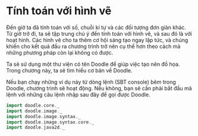 # Tính toán với hình vẽ

Đến giờ ta đã tính toán với số, chuỗi kí tự và các đối tượng đơn giản khác. Từ giờ trở đi, ta sẽ tập trung chú ý đến tính toán với hình vẽ, và sau đó là với hoạt hình. Các hình vẽ cho ta thêm cơ hội sáng tạo ngay lập tức, và chúng khiến cho kết quả đầu ra chương trình trở nên cụ thể hơn theo cách mà những phương pháp còn lại không có được.

Ta sẽ sử dụng một thư viện có tên Doodle để giúp việc tạo nên đồ họa. Trong chương này, ta sẽ tìm hiểu cơ bản về Doodle.

<div class="callout callout-info">
Nếu bạn chạy những ví dụ này từ dòng lệnh (SBT console) bêm trong Doodle, chương trình sẽ hoạt động. Nếu không, bạn sẽ cần phải bắt đầu mã lệnh với những câu lệnh nhập sau đây để gọi được Doodle.

```scala mdoc
import doodle.core._
import doodle.image._
import doodle.image.syntax._
import doodle.image.syntax.core._
import doodle.java2d._
```
</div>
